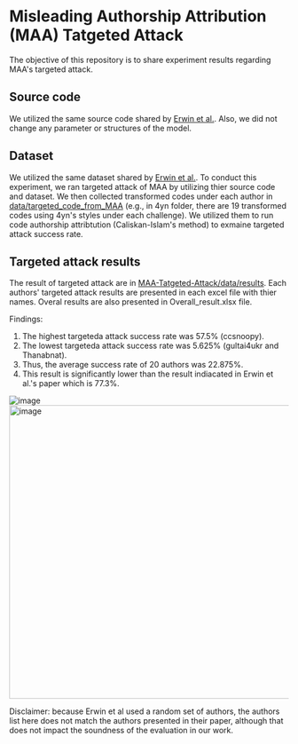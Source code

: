 # Misleading Authorship Attribution (MAA) Tatgeted Attack
The objective of this repository is to share experiment results regarding MAA's targeted attack.

## Source code
We utilized the same source code shared by [Erwin et al.](https://github.com/EQuiw/code-imitator).
Also, we did not change any parameter or structures of the model.

## Dataset
We utilized the same dataset shared by [Erwin et al.](https://github.com/EQuiw/code-imitator).
To conduct this experiment, we ran targeted attack of MAA by utilizing thier source code and dataset.
We then collected transformed codes under each author in [data/targeted_code_from_MAA](https://github.com/soohyeonc/MAA-Tatgeted-Attack/tree/main/data/targeted_code_from_MAA) (e.g., in 4yn folder, there are 19 transformed codes using 4yn's styles under each challenge).
We utilized them to run code authorship attribtution (Caliskan-Islam's method) to exmaine targeted attack success rate.

## Targeted attack results 
The result of targeted attack are in [MAA-Tatgeted-Attack/data/results](https://github.com/soohyeonc/MAA-Tatgeted-Attack/tree/main/data/results).
Each authors' targeted attack results are presented in each excel file with thier names. 
Overal results are also presented in Overall_result.xlsx file.


Findings:


1. The highest targeteda attack success rate was 57.5% (ccsnoopy).
2. The lowest targeteda attack success rate was 5.625% (gultai4ukr and Thanabnat).
3. Thus, the average success rate of 20 authors was 22.875%.
4. This result is significantly lower than the result indiacated in Erwin et al.'s paper which is 77.3%.

![image](https://user-images.githubusercontent.com/90861697/235363326-b555e18c-5f42-4144-a208-c20b76d7e21f.png)
<img width="529" alt="image" src="https://user-images.githubusercontent.com/90861697/235363353-2de44ea8-3665-4782-a179-7b5df870f1b3.png">


Disclaimer: because Erwin et al used a random set of authors, the authors list here does not match the authors presented in their paper, although that does not impact the soundness of the evaluation in our work.

